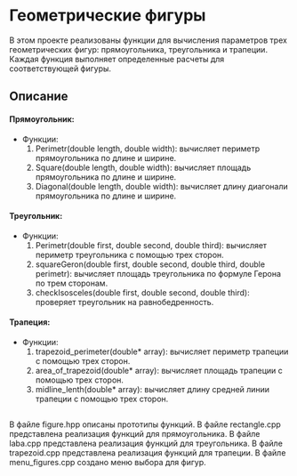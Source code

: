 # Геометрические фигуры
В этом проекте реализованы функции для вычисления параметров трех геометрических фигур: прямоугольника, треугольника и трапеции. Каждая функция выполняет определенные расчеты для соответствующей фигуры.
## Описание
#### Прямоугольник:
- Функции:
  1. Perimetr(double length, double width): вычисляет периметр прямоугольника по длине и ширине.
  2. Square(double length, double width): вычисляет площадь прямоугольника по длине и ширине.
  3. Diagonal(double length, double width): вычисляет длину диагонали прямоугольника по длине и ширине.

#### Треугольник:
- Функции:
  1. Perimetr(double first, double second, double third): вычисляет периметр треугольника с помощью трех сторон.
  2. squareGeron(double first, double second, double third, double perimetr): вычисляет площадь треугольника по формуле Герона по трем сторонам.
  3. checkIsosceles(double first, double second, double third): проверяет треугольник на равнобедренность.

#### Трапеция:
- Функции:
  1. trapezoid_perimeter(double* array): вычисляет периметр трапеции с помощью трех сторон.
  2. area_of_trapezoid(double* array): вычисляет площадь трапеции с помощью трех сторон.
  3. midline_lenth(double* array): вычисляет длину средней линии трапеции с помощью трех сторон.

##
В файле figure.hpp описаны прототипы функций.
В файле rectangle.cpp представлена реализация функций для прямоугольника.
В файле laba.cpp представлена реализация функций для треугольника.
В файле trapezoid.cpp представлена реализация функций для трапеции.
В файле menu_figures.cpp создано меню выбора для фигур.
